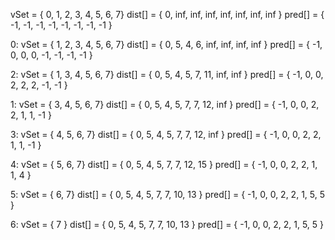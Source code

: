 vSet = { 0, 1, 2, 3, 4, 5, 6, 7}
dist[] = { 0, inf, inf, inf, inf, inf, inf, inf }
pred[] = { -1, -1, -1, -1, -1, -1, -1, -1 }

0:
vSet = { 1, 2, 3, 4, 5, 6, 7}
dist[] = { 0, 5, 4, 6, inf, inf, inf, inf }
pred[] = { -1, 0, 0, 0, -1, -1, -1, -1 }

2:
vSet = { 1, 3, 4, 5, 6, 7}
dist[] = { 0, 5, 4, 5, 7, 11, inf, inf }
pred[] = { -1, 0, 0, 2, 2, 2, -1, -1 }

1:
vSet = { 3, 4, 5, 6, 7}
dist[] = { 0, 5, 4, 5, 7, 7, 12, inf }
pred[] = { -1, 0, 0, 2, 2, 1, 1, -1 }

3:
vSet = { 4, 5, 6, 7}
dist[] = { 0, 5, 4, 5, 7, 7, 12, inf }
pred[] = { -1, 0, 0, 2, 2, 1, 1, -1 }

4:
vSet = { 5, 6, 7}
dist[] = { 0, 5, 4, 5, 7, 7, 12, 15 }
pred[] = { -1, 0, 0, 2, 2, 1, 1, 4 }

5:
vSet = { 6, 7}
dist[] = { 0, 5, 4, 5, 7, 7, 10, 13 }
pred[] = { -1, 0, 0, 2, 2, 1, 5, 5 }

6:
vSet = { 7 }
dist[] = { 0, 5, 4, 5, 7, 7, 10, 13 }
pred[] = { -1, 0, 0, 2, 2, 1, 5, 5 }
